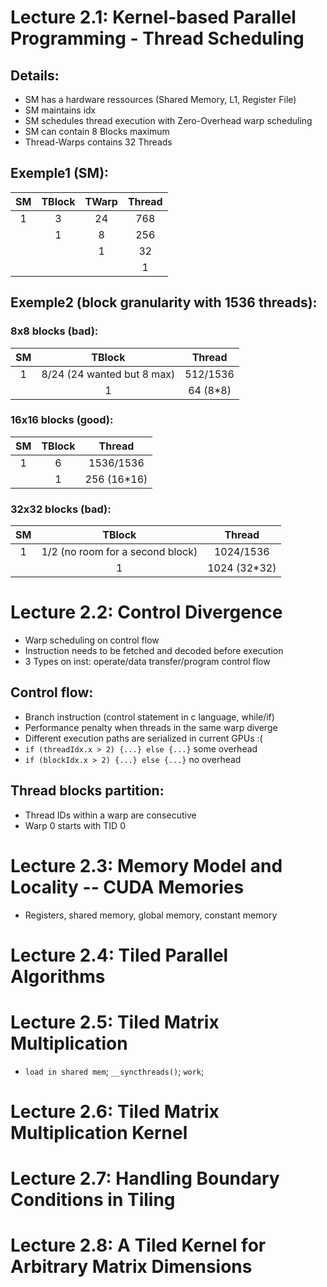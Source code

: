 # Lecture 2.1: Kernel-based Parallel Programming - Thread Scheduling
## Details:
- SM has a hardware ressources (Shared Memory, L1, Register File)
- SM maintains idx
- SM schedules thread execution with Zero-Overhead warp scheduling
- SM can contain 8 Blocks maximum
- Thread-Warps contains 32 Threads

## Exemple1 (SM):
| SM | TBlock | TWarp | Thread |
|:--:|:------:|:-----:|:------:|
|  1 |    3   |   24  |   768  |
|    |    1   |   8   |   256  |
|    |        |   1   |   32   |
|    |        |       |    1   |

## Exemple2 (block granularity with 1536 threads):
### 8x8 blocks (bad):
| SM |           TBlock           |  Thread  |
|:--:|:--------------------------:|:--------:|
|  1 | 8/24 (24 wanted but 8 max) | 512/1536 |
|    |              1             | 64 (8*8) |

### 16x16 blocks (good):
| SM | TBlock |    Thread   |
|:--:|:------:|:-----------:|
|  1 |    6   |  1536/1536  |
|    |    1   | 256 (16*16) |


### 32x32 blocks (bad):
| SM |              TBlock              |    Thread    |
|:--:|:--------------------------------:|:------------:|
|  1 | 1/2 (no room for a second block) |   1024/1536  |
|    |                 1                | 1024 (32*32) |

# Lecture 2.2: Control Divergence

- Warp scheduling on control flow
- Instruction needs to be fetched and decoded before execution
- 3 Types on inst: operate/data transfer/program control flow

## Control flow:
- Branch instruction (control statement in c language, while/if)
- Performance penalty when threads in the same warp diverge
- Different execution paths are serialized in current GPUs :(
- `if (threadIdx.x > 2) {...} else {...}` some overhead
- `if (blockIdx.x > 2) {...} else {...}` no overhead

## Thread blocks partition:
- Thread IDs within a warp are consecutive
- Warp 0 starts with TID 0

# Lecture 2.3: Memory Model and Locality -- CUDA Memories
- Registers, shared memory, global memory, constant memory

# Lecture 2.4: Tiled Parallel Algorithms
# Lecture 2.5: Tiled Matrix Multiplication
- `load in shared mem`; `__syncthreads()`; `work`;

# Lecture 2.6: Tiled Matrix Multiplication Kernel
# Lecture 2.7: Handling Boundary Conditions in Tiling
# Lecture 2.8: A Tiled Kernel for Arbitrary Matrix Dimensions
